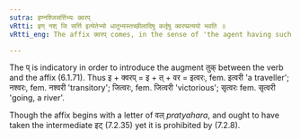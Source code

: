 ```yaml
---
sutra: इण्नश्जिसर्त्तिभ्यः क्वरप्
vRtti: इण् नश् जि सर्त्ति इत्येतेभ्यो धातुभ्यस्तच्छीलादिषु कर्तृषु क्वरप्प्रत्ययो भवति ॥
vRtti_eng: The affix क्वरप् comes, in the sense of 'the agent having such a habit &c', after the verbs इ 'to go', नश् 'to destroy', जि 'to conquer', and सृ 'to flow'.

---
```

The प् is indicatory in order to introduce the augment तुक् between the verb and the affix (6.1.71). Thus इ + क्वरप् = इ + त् + वर = इत्वरः, fem. इत्वरी 'a traveller'; नश्वरः, fem. नश्वरी 'transitory'; जित्वरः, fem. जित्वरी 'victorious'; सृत्वरः fem. सृत्वरी 'going, a river'.

Though the affix begins with a letter of वल् _pratyahara_, and ought to have taken the intermediate इट् (7.2.35) yet it is prohibited by (7.2.8).